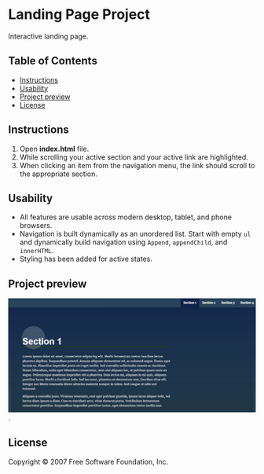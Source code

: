 # Landing Page Project
Interactive landing page.   


  
## Table of Contents  

* [Instructions](#instructions)  
* [Usability](#usability)  
* [Project preview](#project-preview)  
* [License](#License)  


## Instructions  
 
1. Open **index.html** file.   
2. While scrolling your active section and your active link are highlighted.  
3. When clicking an item from the navigation menu, the link should scroll to the  appropriate section.

## Usability  

- All features are usable across modern desktop, tablet, and phone browsers.  
- Navigation is built dynamically as an unordered list. Start with empty `ul` and   dynamically build navigation using `Append`, `appendChild`, and `innerHTML`.    
- Styling has been added for active states.

## Project preview  
![landing page](imgs\page.jpg).


## License  
Copyright © 2007 Free Software Foundation, Inc.
